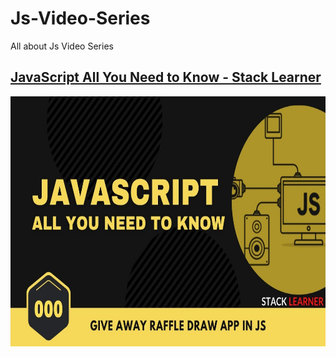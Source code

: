 # Js-Video-Series
All about Js Video Series

## [JavaScript All You Need to Know - Stack Learner](https://github.com/Mdromi/Js-Reading-Book/tree/main/Js-all-you-need-to-know-By-Stack-learner)
<div align="center">
    <a href="https://github.com/Mdromi/Js-Reading-Book/tree/main/Js-all-you-need-to-know-By-Stack-learner">
        <img src="./Js-all-you-need-to-know.jpg"  width="600" height="400" alt="Js-all-you-need-to-know-By-Stack-learner">
    </a>
</div>